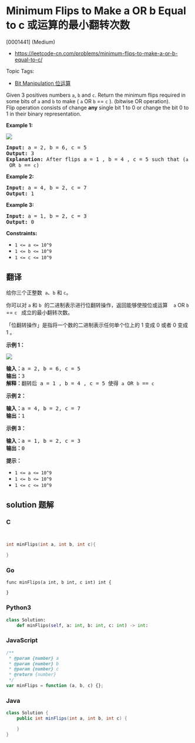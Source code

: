 # Minimum Flips to Make a OR b Equal to c 或运算的最小翻转次数

[0001441] (Medium)

- https://leetcode-cn.com/problems/minimum-flips-to-make-a-or-b-equal-to-c/

Topic Tags:

- [Bit Manipulation 位运算](https://leetcode-cn.com/tag/bit-manipulation/)

Given 3 positives numbers `a`, `b` and `c`. Return the minimum flips required in some bits of `a` and `b` to make ( `a` OR `b` == `c` ). (bitwise OR operation).  
Flip operation consists of change **any** single bit 1 to 0 or change the bit 0 to 1 in their binary representation.

**Example 1:**

![](https://assets.leetcode.com/uploads/2020/01/06/sample_3_1676.png)

<pre><strong>Input:</strong> a = 2, b = 6, c = 5
<strong>Output:</strong> 3
<strong>Explanation: </strong>After flips a = 1 , b = 4 , c = 5 such that (<code>a</code> OR <code>b</code> == <code>c</code>)</pre>

**Example 2:**

<pre><strong>Input:</strong> a = 4, b = 2, c = 7
<strong>Output:</strong> 1
</pre>

**Example 3:**

<pre><strong>Input:</strong> a = 1, b = 2, c = 3
<strong>Output:</strong> 0
</pre>

**Constraints:**

- `1 <= a <= 10^9`
- `1 <= b <= 10^9`
- `1 <= c <= 10^9`

## 翻译

给你三个正整数  `a`、`b` 和 `c`。

你可以对 `a` 和 `b`  的二进制表示进行位翻转操作，返回能够使按位或运算    `a` OR `b` == `c`   成立的最小翻转次数。

「位翻转操作」是指将一个数的二进制表示任何单个位上的 1 变成 0 或者 0 变成 1 。

**示例 1：**

![](https://assets.leetcode-cn.com/aliyun-lc-upload/uploads/2020/01/11/sample_3_1676.png)

<pre><strong>输入：</strong>a = 2, b = 6, c = 5
<strong>输出：</strong>3
<strong>解释：</strong>翻转后 a = 1 , b = 4 , c = 5 使得 <code>a</code> OR <code>b</code> == <code>c</code></pre>

**示例 2：**

<pre><strong>输入：</strong>a = 4, b = 2, c = 7
<strong>输出：</strong>1
</pre>

**示例 3：**

<pre><strong>输入：</strong>a = 1, b = 2, c = 3
<strong>输出：</strong>0
</pre>

**提示：**

- `1 <= a <= 10^9`
- `1 <= b <= 10^9`
- `1 <= c <= 10^9`

## solution 题解

### C

```c


int minFlips(int a, int b, int c){

}


```

### Go

```golang
func minFlips(a int, b int, c int) int {

}
```

### Python3

```python
class Solution:
    def minFlips(self, a: int, b: int, c: int) -> int:

```

### JavaScript

```javascript
/**
 * @param {number} a
 * @param {number} b
 * @param {number} c
 * @return {number}
 */
var minFlips = function (a, b, c) {};
```

### Java

```java
class Solution {
    public int minFlips(int a, int b, int c) {

    }
}
```
